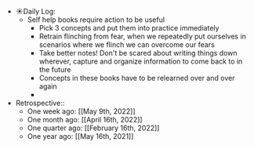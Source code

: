 - ☀️Daily Log:
    - Self help books require action to be useful
        - Pick 3 concepts and put them into practice immediately
        - Retrain flinching from fear, when we repeatedly put ourselves in scenarios where we flinch we can overcome our fears
        - Take better notes! Don't be scared about writing things down wherever, capture and organize information to come back to in the future
        - Concepts in these books have to be relearned over and over again
        -
- Retrospective::
    - One week ago: [[May 9th, 2022]]
    - One month ago: [[April 16th, 2022]]
    - One quarter ago: [[February 16th, 2022]]
    - One year ago: [[May 16th, 2021]]
